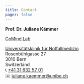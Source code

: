 ```yaml
---
title: Contact
pager: false
---
```


**Prof. Dr. Juliane Kämmer**

[CoMind Lab](https://notfallmedizin.insel.ch/de/lehre-und-forschung/forschungsschwerpunkte-und-gruppen/diagnostic-quality-lab/comind)

[Universitätsklinik für Notfallmedizin](https://notfallmedizin.insel.ch/de/lehre-und-forschung/forschungsschwerpunkte-und-gruppen)  
Rosenbühlgasse 27  
3010 Bern  
Switzerland  
 📞 [ +41 31 632 57 01 ](tel:+41316325701)  
 ✉️ [ juliane.kaemmer@unibe.ch ](mailto:juliane.kaemmer@unibe.ch)

